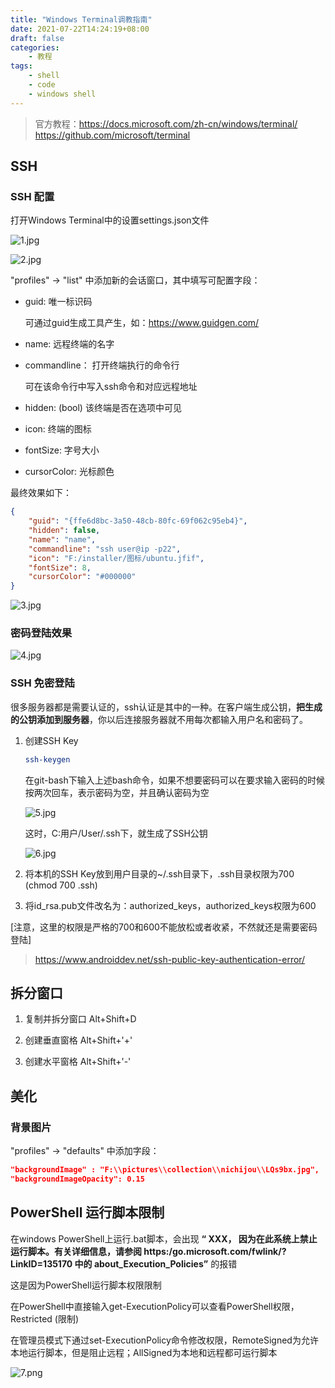 ```yaml
---
title: "Windows Terminal调教指南"
date: 2021-07-22T14:24:19+08:00
draft: false
categories:
    - 教程
tags:
    - shell
    - code
    - windows shell
---
```


> 官方教程：https://docs.microsoft.com/zh-cn/windows/terminal/
> https://github.com/microsoft/terminal

## SSH

### SSH 配置

打开Windows Terminal中的设置settings.json文件

![1.jpg](https://i.loli.net/2021/07/22/8JU3DX51VPCaeMu.jpg)

![2.jpg](https://i.loli.net/2021/07/22/YhzG8ScvQxOU7ow.jpg)

"profiles" → "list" 中添加新的会话窗口，其中填写可配置字段：

- guid: 唯一标识码
    
    可通过guid生成工具产生，如：https://www.guidgen.com/

- name: 远程终端的名字
- commandline： 打开终端执行的命令行
  
    可在该命令行中写入ssh命令和对应远程地址

- hidden: (bool) 该终端是否在选项中可见
- icon: 终端的图标
- fontSize: 字号大小
- cursorColor: 光标颜色

最终效果如下：

```json
{
    "guid": "{ffe6d8bc-3a50-48cb-80fc-69f062c95eb4}",
    "hidden": false,
    "name": "name",
    "commandline": "ssh user@ip -p22",
    "icon": "F:/installer/图标/ubuntu.jfif",
    "fontSize": 8,
    "cursorColor": "#000000"
}
```

![3.jpg](https://i.loli.net/2021/07/22/kYwjXN6E3xlVvua.jpg)

### 密码登陆效果

![4.jpg](https://i.loli.net/2021/07/22/HPZlzfaAjqTed4I.jpg)

### SSH 免密登陆

很多服务器都是需要认证的，ssh认证是其中的一种。在客户端生成公钥，**把生成的公钥添加到服务器**，你以后连接服务器就不用每次都输入用户名和密码了。

1. 创建SSH Key

    ```bash
    ssh-keygen
    ```

    在git-bash下输入上述bash命令，如果不想要密码可以在要求输入密码的时候按两次回车，表示密码为空，并且确认密码为空

    ![5.jpg](https://i.loli.net/2021/07/22/2RaeMUkWjzTQo4C.jpg)

    这时，C:用户/User/.ssh下，就生成了SSH公钥

    ![6.jpg](https://i.loli.net/2021/07/22/9kRXbMidF6qNxoH.jpg)

2. 将本机的SSH Key放到用户目录的~/.ssh目录下，.ssh目录权限为700 (chmod 700 .ssh)

3. 将id_rsa.pub文件改名为：authorized_keys，authorized_keys权限为600 

[注意，这里的权限是严格的700和600不能放松或者收紧，不然就还是需要密码登陆]

>https://www.androiddev.net/ssh-public-key-authentication-error/

## 拆分窗口

1. 复制并拆分窗口 Alt+Shift+D

2. 创建垂直窗格 Alt+Shift+'+'

3. 创建水平窗格 Alt+Shift+'-'


## 美化

### 背景图片

"profiles" → "defaults" 中添加字段：

```json
"backgroundImage" : "F:\\pictures\\collection\\nichijou\\LQs9bx.jpg",
"backgroundImageOpacity": 0.15
```

## PowerShell 运行脚本限制

在windows PowerShell上运行.bat脚本，会出现 **“ XXX， 因为在此系统上禁止运行脚本。有关详细信息，请参阅 https:/go.microsoft.com/fwlink/?LinkID=135170 中的 about_Execution_Policies”** 的报错

这是因为PowerShell运行脚本权限限制

在PowerShell中直接输入get-ExecutionPolicy可以查看PowerShell权限，Restricted (限制)

在管理员模式下通过set-ExecutionPolicy命令修改权限，RemoteSigned为允许本地运行脚本，但是阻止远程；AllSigned为本地和远程都可运行脚本

![7.png](https://s2.loli.net/2024/01/21/debfQUpazyuT4Cc.png)
